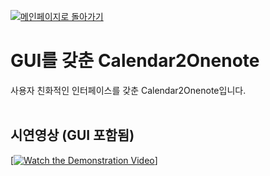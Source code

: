 [![메인페이지로 돌아가기](https://img.shields.io/badge/메인화면으로_돌아가기-blueviolet.svg)](https://github.com/juho-creator/Calendar2Onenote/blob/main/README.md)

# GUI를 갖춘 Calendar2Onenote
사용자 친화적인 인터페이스를 갖춘 Calendar2Onenote입니다.
</br></br>

## 시연영상 (GUI 포함됨)
[[![Watch the Demonstration Video](http://i3.ytimg.com/vi/FyWcXeUISlw/hqdefault.jpg)](https://www.youtube.com/watch?v=FyWcXeUISlw)]